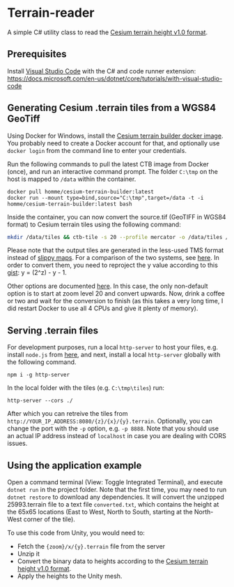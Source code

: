 # Terrain-reader

A simple C# utility class to read the [Cesium terrain height v1.0 format](.https://github.com/AnalyticalGraphicsInc/cesium/wiki/heightmap-1.0-terrain-format).

## Prerequisites

Install [Visual Studio Code](https://code.visualstudio.com/download) with the C# and code runner extension: https://docs.microsoft.com/en-us/dotnet/core/tutorials/with-visual-studio-code

## Generating Cesium .terrain tiles from a WGS84 GeoTiff

Using Docker for Windows, install the [Cesium terrain builder docker image](https://hub.docker.com/r/homme/cesium-terrain-builder/). You probably need to create a Docker account for that, and optionally use `docker login` from the command line to enter your credentials.

Run the following commands to pull the latest CTB image from Docker (once), and run an interactive command prompt. The folder `C:\tmp` on the host is mapped to `/data` within the container.
```console
docker pull homme/cesium-terrain-builder:latest
docker run --mount type=bind,source="C:\tmp",target=/data -t -i homme/cesium-terrain-builder:latest bash
```

Inside the container, you can now convert the source.tif (GeoTIFF in WGS84 format) to Cesium terrain tiles using the following command:

```bash
mkdir /data/tiles && ctb-tile -s 20 --profile mercator -o /data/tiles /data/source.tif
```
Please note that the output tiles are generated in the less-used TMS format instead of [slippy maps](http://wiki.openstreetmap.org/wiki/Slippy_map_tilenames#Tile_numbers_to_lon..2Flat.). For a comparison of the two systems, see [here](http://www.maptiler.org/google-maps-coordinates-tile-bounds-projection). In order to convert them, you need to reproject the y value according to this [gist](https://gist.github.com/tmcw/4954720): y = (2^z) - y - 1. 

Other options are documented [here](https://github.com/geo-data/cesium-terrain-builder). In this case, the only non-default option is to start at zoom level 20 and convert upwards. Now, drink a coffee or two and wait for the conversion to finish (as this takes a very long time, I did restart Docker to use all 4 CPUs and give it plenty of memory).

## Serving .terrain files

For development purposes, run a local `http-server` to host your files, e.g. install `node.js` from [here](https://nodejs.org/en/), and next, install a local `http-server` globally with the following command.

```console
npm i -g http-server
```

 In the local folder with the tiles (e.g. `C:\tmp\tiles`) run:

```console
http-server --cors ./
```

After which you can retreive the tiles from `http://YOUR_IP_ADDRESS:8080/{z}/{x}/{y}.terrain`. Optionally, you can change the port with the `-p` option, e.g. `-p 8888`. Note that you should use an actual IP address instead of `localhost` in case you are dealing with CORS issues.

## Using the application example

Open a command terminal (View: Toggle Integrated Terminal), and execute `dotnet run` in the project folder. Note that the first time, you may need to run `dotnet restore` to download any dependencies. It will convert the unzipped 25993.terrain file to a text file `converted.txt`, which contains the height at the 65x65 locations (East to West, North to South, starting at the North-West corner of the tile).

To use this code from Unity, you would need to:
- Fetch the `{zoom}/x/{y}.terrain` file from the server
- Unzip it
- Convert the binary data to heights according to the [Cesium terrain height v1.0 format](.https://github.com/AnalyticalGraphicsInc/cesium/wiki/heightmap-1.0-terrain-format).
- Apply the heights to the Unity mesh.


